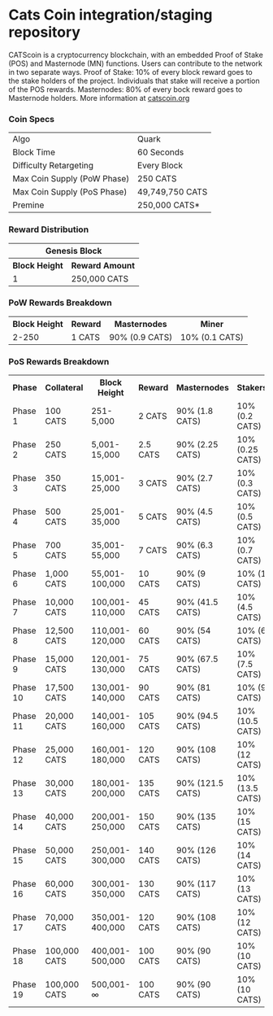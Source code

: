 Cats Coin integration/staging repository
=====================================


CATScoin is a cryptocurrency blockchain, with an embedded Proof of Stake (POS) and Masternode (MN) functions. 
Users can contribute to the network in two separate ways. 
Proof of Stake: 10% of every block reward goes to the stake holders of the project. 
Individuals that stake will receive a portion of the POS rewards. 
Masternodes: 80% of every bock reward goes to Masternode holders.
More information at [catscoin.org](http://www.catscoin.org) 

### Coin Specs
<table>
<tr><td>Algo</td><td>Quark</td></tr>
<tr><td>Block Time</td><td>60 Seconds</td></tr>
<tr><td>Difficulty Retargeting</td><td>Every Block</td></tr>
<tr><td>Max Coin Supply (PoW Phase)</td><td>250 CATS</td></tr>
<tr><td>Max Coin Supply (PoS Phase)</td><td>49,749,750 CATS</td></tr>
<tr><td>Premine</td><td>250,000 CATS*</td></tr>
</table>


### Reward Distribution

<table>
<th colspan=4>Genesis Block</th>
<tr><th>Block Height</th><th>Reward Amount</th></tr>
<tr><td>1</td><td>250,000 CATS</td></tr>
</table>

### PoW Rewards Breakdown

<table>
<th>Block Height</th><th>Reward</th><th>Masternodes</th><th>Miner</th>
<tr><td>2-250</td><td>1 CATS</td><td>90% (0.9 CATS)</td><td>10% (0.1 CATS)</td></tr>
</table>

### PoS Rewards Breakdown

<table>
<th>Phase</th><th>Collateral</th><th>Block Height</th><th>Reward</th><th>Masternodes</th><th>Stakers</th>
<tr><td>Phase 1</td><td>100 CATS</td><td>251-5,000</td><td>2 CATS</td><td>90% (1.8 CATS)</td><td>10% (0.2 CATS)</td></tr>
<tr><td>Phase 2</td><td>250 CATS</td><td>5,001-15,000</td><td>2.5 CATS</td><td>90% (2.25 CATS)</td><td>10% (0.25 CATS)</td></tr>
<tr><td>Phase 3</td><td>350 CATS</td><td>15,001-25,000</td><td>3 CATS</td><td>90% (2.7 CATS)</td><td>10% (0.3 CATS)</td></tr>
<tr><td>Phase 4</td><td>500 CATS</td><td>25,001-35,000</td><td>5 CATS</td><td>90% (4.5 CATS)</td><td>10% (0.5 CATS)</td></tr>
<tr><td>Phase 5</td><td>700 CATS</td><td>35,001-55,000</td><td>7 CATS</td><td>90% (6.3 CATS)</td><td>10% (0.7 CATS)</td></tr>
<tr><td>Phase 6</td><td>1,000 CATS</td><td>55,001-100,000</td><td>10 CATS</td><td>90% (9 CATS)</td><td>10% (1 CATS)</td></tr>
<tr><td>Phase 7</td><td>10,000 CATS</td><td>100,001-110,000</td><td>45 CATS</td><td>90% (41.5 CATS)</td><td>10% (4.5 CATS)</td></tr>
<tr><td>Phase 8</td><td>12,500 CATS</td><td>110,001-120,000</td><td>60 CATS</td><td>90% (54 CATS)</td><td>10% (6 CATS)</td></tr>
<tr><td>Phase 9</td><td>15,000 CATS</td><td>120,001-130,000</td><td>75 CATS</td><td>90% (67.5 CATS)</td><td>10% (7.5 CATS)</td></tr>
<tr><td>Phase 10</td><td>17,500 CATS</td><td>130,001-140,000</td><td>90 CATS</td><td>90% (81 CATS)</td><td>10% (9 CATS)</td></tr>
<tr><td>Phase 11</td><td>20,000 CATS</td><td>140,001-160,000</td><td>105 CATS</td><td>90% (94.5 CATS)</td><td>10% (10.5 CATS)</td></tr>
<tr><td>Phase 12</td><td>25,000 CATS</td><td>160,001-180,000</td><td>120 CATS</td><td>90% (108 CATS)</td><td>10% (12 CATS)</td></tr>
<tr><td>Phase 13</td><td>30,000 CATS</td><td>180,001-200,000</td><td>135 CATS</td><td>90% (121.5 CATS)</td><td>10% (13.5 CATS)</td></tr>
<tr><td>Phase 14</td><td>40,000 CATS</td><td>200,001-250,000</td><td>150 CATS</td><td>90% (135 CATS)</td><td>10% (15 CATS)</td></tr>
<tr><td>Phase 15</td><td>50,000 CATS</td><td>250,001-300,000</td><td>140 CATS</td><td>90% (126 CATS)</td><td>10% (14 CATS)</td></tr>
<tr><td>Phase 16</td><td>60,000 CATS</td><td>300,001-350,000</td><td>130 CATS</td><td>90% (117 CATS)</td><td>10% (13 CATS)</td></tr>
<tr><td>Phase 17</td><td>70,000 CATS</td><td>350,001-400,000</td><td>120 CATS</td><td>90% (108 CATS)</td><td>10% (12 CATS)</td></tr>
<tr><td>Phase 18</td><td>100,000 CATS</td><td>400,001-500,000</td><td>100 CATS</td><td>90% (90 CATS)</td><td>10% (10 CATS)</td></tr>
<tr><td>Phase 19</td><td>100,000 CATS</td><td>500,001-∞</td><td>100 CATS</td><td>90% (90 CATS)</td><td>10% (10 CATS)</td></tr>
</table>
